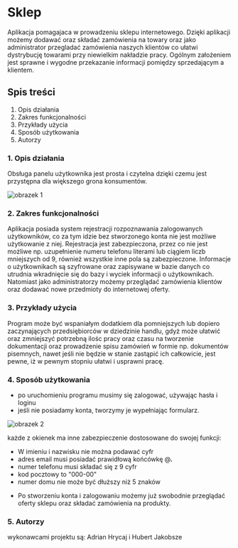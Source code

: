 # Sklep
Aplikacja pomagajaca w prowadzeniu sklepu internetowego. Dzięki aplikacji możemy dodawać oraz składać zamówienia na towary oraz jako administrator przegladać zamówienia naszych klientów co ułatwi dystrybucję towarami przy niewielkim nakładzie pracy. Ogólnym założeniem jest sprawne i wygodne przekazanie informacji pomiędzy sprzedającym a klientem.  

## Spis treści
1. Opis działania
2. Zakres funkcjonalności
3. Przykłady użycia
4. Sposób użytkowania
5. Autorzy

###  1. Opis działania
Obsługa panelu użytkownika jest prosta i czytelna dzięki czemu jest przystępna dla większego grona konsumentów.

![obrazek 1](https://s8509.chomikuj.pl/ChomikImage.aspx?e=9twPrxQX2Au689CQcB1PnufJp2WecGHK_DgDUMUmla3fYAw5jSWBG9waBoYcQloKCoKirtyIPnUfYaFiR81t0RBamr6UhULuAWGw6Aa76tI&pv=2) 


### 2. Zakres funkcjonalności
Aplikacja posiada system rejestracji rozpoznawania zalogowanych użytkowników, co za tym idzie bez stworzonego konta nie jest możliwe użytkowanie z niej. Rejestracja jest zabezpieczona, przez co nie jest możliwe np. uzupełnienie numeru telefonu literami lub ciągiem liczb mniejszych od 9, również wszystkie inne pola są zabezpieczone. Informacje o użytkownikach są szyfrowane oraz zapisywane w bazie danych co utrudnia wkradnięcie się do bazy i wyciek informacji o użytkownikach. Natomiast jako administratorzy możemy przeglądać zamówienia klientów oraz dodawać nowe przedmioty do internetowej oferty.
 ### 3. Przykłady użycia
   Program może być wspaniałym dodatkiem dla pomniejszych lub dopiero zaczynających przedsiębiorców w dziedzinie handlu, gdyż może ułatwić oraz zmniejszyć potrzebną ilośc pracy oraz czasu na tworzenie dokumentacji oraz prowadzenie spisu zamówień w formie np. dokumentów pisemnych, nawet jeśli nie będzie w stanie zastąpić ich całkowicie, jest pewne, iż w pewnym stopniu ułatwi i usprawni pracę.
   
   ### 4. Sposób użytkowania
* po uruchomieniu programu musimy się zalogować, używając hasła i loginu 
* jeśli nie posiadamy konta, tworzymy je wypełniając formularz.  

![obrazek 2](https://s7022.chomikuj.pl/ChomikImage.aspx?e=GekqwnwxbonbJ_hqHB824Xsf5ZjwoUiV59UgrtmkJr-DLfuboLGRGkGD6MTUmyvDbzXIia9fDUsjerIQwzu2Z7kTYQnnlP7ywGhf6cPAv_Q&pv=2) 

każde z okienek ma inne zabezpieczenie dostosowane do swojej funkcji: 
- W imieniu i nazwisku nie można podawać cyfr 
- adres email musi posiadać prawidłową końcówkę @***.***
- numer telefonu musi składać się z 9 cyfr
- kod pocztowy to "000-00"
- numer domu nie może być dłuższy niż 5 znaków 

* Po stworzeniu konta i zalogowaniu możemy już swobodnie przeglądać oferty sklepu oraz składać zamówienia na produkty.

### 5.  Autorzy
wykonawcami projektu są:
Adrian Hrycaj i Hubert Jakobsze
         
